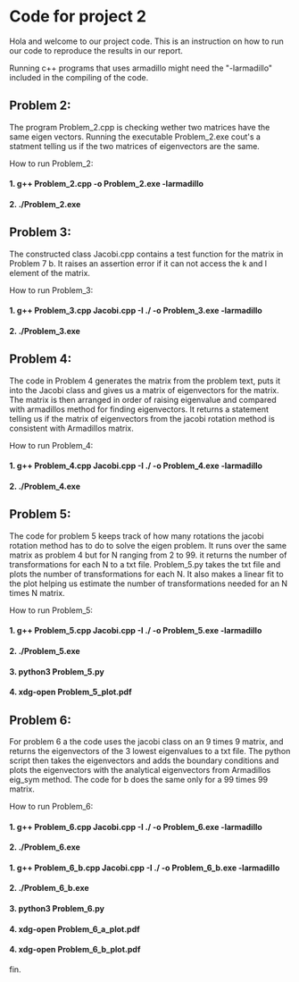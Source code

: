 # Code for project 2

Hola and welcome to our project code. This is an instruction on how to run our code to reproduce the results in our report.

Running c++ programs that uses armadillo might need the "-larmadillo" included in the compiling of the code.

## Problem 2:
The program Problem_2.cpp is checking wether two matrices have the same eigen vectors.
Running the executable Problem_2.exe cout's a statment telling us if the two matrices of eigenvectors are the same.  

How to run Problem_2:
#### 1. g++ Problem_2.cpp -o Problem_2.exe -larmadillo
#### 2. ./Problem_2.exe


## Problem 3:
The constructed class Jacobi.cpp contains a test function for the matrix in Problem 7 b. It raises an assertion error if it can not access the k and l element of the matrix.

How to run Problem_3:
#### 1. g++ Problem_3.cpp Jacobi.cpp -I ./ -o Problem_3.exe -larmadillo
#### 2. ./Problem_3.exe

## Problem 4:
The code in Problem 4 generates the matrix from the problem text, puts it into the Jacobi class and gives us a matrix of eigenvectors for the matrix. The matrix is then arranged in order of raising eigenvalue and compared with armadillos method for finding eigenvectors. It returns a statement telling us if the matrix of eigenvectors from the jacobi rotation method is consistent with Armadillos matrix.

How to run Problem_4:
#### 1. g++ Problem_4.cpp Jacobi.cpp -I ./ -o Problem_4.exe -larmadillo
#### 2. ./Problem_4.exe

## Problem 5:
The code for problem 5 keeps track of how many rotations the jacobi rotation method has to do to solve the eigen problem. It runs over the same matrix as problem 4 but for N ranging from 2 to 99. it returns the number of transformations for each N to a txt file. Problem_5.py takes the txt file and plots the number of transformations for each N. It also makes a linear fit to the plot helping us estimate the number of transformations needed for an N times N matrix.

How to run Problem_5:
#### 1. g++ Problem_5.cpp Jacobi.cpp -I ./ -o Problem_5.exe -larmadillo
#### 2. ./Problem_5.exe
#### 3. python3 Problem_5.py
#### 4. xdg-open Problem_5_plot.pdf

## Problem 6:
For problem 6 a the code uses the jacobi class on an 9 times 9 matrix, and returns the eigenvectors of the 3 lowest eigenvalues to a txt file. The python script then takes the eigenvectors and adds the boundary conditions and plots the eigenvectors with the analytical eigenvectors from Armadillos eig_sym method.
The code for b does the same only for a 99 times 99 matrix.

How to run Problem_6:
#### 1. g++ Problem_6.cpp Jacobi.cpp -I ./ -o Problem_6.exe -larmadillo
#### 2. ./Problem_6.exe
#### 1. g++ Problem_6_b.cpp Jacobi.cpp -I ./ -o Problem_6_b.exe -larmadillo
#### 2. ./Problem_6_b.exe
#### 3. python3 Problem_6.py
#### 4. xdg-open Problem_6_a_plot.pdf
#### 4. xdg-open Problem_6_b_plot.pdf


fin.